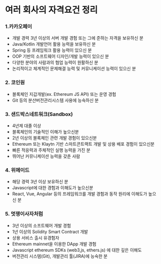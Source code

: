 # 여러 회사의 자격요건 정리



### 1.카카오페이

- 개발 경력 3년 이상의 서버 개발 경험 또는 그에 준하는 자격을 보유하신 분
- Java/Kotlin 개발언어 활용 능력을 보유하신 분
- Spring 등 프레임워크 활용 능력이 있으신 분
- OOP 기반의 소프트웨어 디자인/개발 능력이 있으신 분
- 다양한 분야의 사람과의 협업 능력이 원활하신 분
- 논리적이고 체계적인 문제해결 능력 및 커뮤니케이션 능력이 있으신 분



### 2. 코인원

- 블록체인 지갑개발(ex. Ethereum JS API) 또는 운영 경험
- Git 등의 분산버전관리시스템 사용에 능숙하신 분



### 3. 샌드박스네트워크(Sandbox)

- 4년제 대졸 이상 
- 블록체인의 기술적인 이해가 높으신분
- 2년 이상의 블록체인 관련 개발 경험이 있으신분
- Ethereum 또는 Klaytn 기반 스마트콘트랙트 개발 및 상용 배포 경험이 있으신분
- 빠른 적응력과 주체적인 실행 능력을 가진 분 
- 뛰어난 커뮤니케이션 능력을 갖춘 사람



### 4. 위메이드

- 해당 경력 3년 이상 보유하신 분
- Javascript에 대한 경험과 이해도가 높으신분
- React, Vue, Angular 등의 프레임워크를 개발 경험과 동작 원리에 이해도가 높으신 분



### 5. 멋쟁이사자처럼

- 3년 이상의 소프트웨어 개발 경험
- 1년 이상의 Solidity Smart Contract 개발
- 상용 서비스 출시 유경험자
- Ethereum mainnet을 이용한 DApp 개발 경험
- Javascript ethereum SDKs (web3,js, ethers.js) 에 대한 깊은 이해도
- 버전관리 시스템(Git), 개발관리 툴(JIRA)에 능숙한 분



